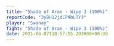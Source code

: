 ```yaml
---
title: "Shade of Aran - Wipe 3 (100%)"
reportCode: "3yBH12jdCP9bLTYJ"
player: "Swanay"
fight: "Shade of Aran - Wipe 3 (100%)"
date: 2021-06-07T18:57:55.202000+00:00
---
```

